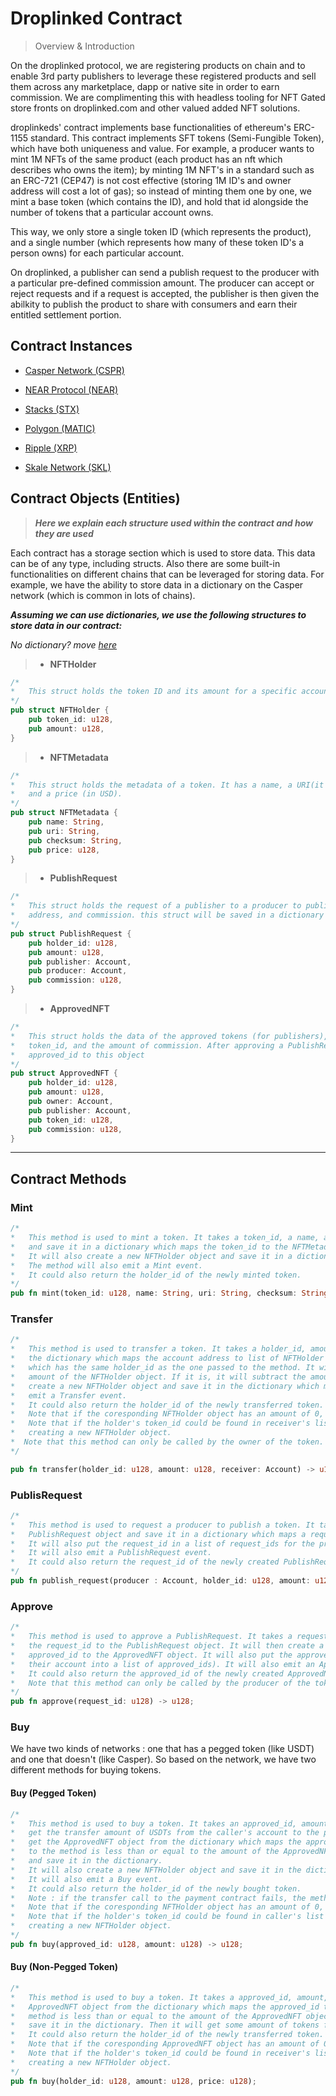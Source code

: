 # Droplinked Contract

> Overview & Introduction

On the droplinked protocol, we are registering products on chain and to enable 3rd party publishers to leverage these registered products and sell them across any marketplace, dapp or native site in order to earn commission. We are complimenting this with headless tooling for NFT Gated store fronts on droplinked.com and other valued added NFT solutions.

droplinkeds' contract implements base functionalities of ethereum's ERC-1155 standard. This contract implements SFT tokens (Semi-Fungible Token), which have both uniqueness and value. For example, a producer wants to mint 1M NFTs of the same product (each product has an nft which describes who owns the item); by minting 1M NFT's in a standard such as an ERC-721 (CEP47) is not cost effective (storing 1M ID's and owner address will cost a lot of gas); so instead of minting them one by one, we mint a base token (which contains the ID), and hold that id alongside the number of tokens that a particular account owns.

This way, we only store a single token ID (which represents the product), and a single number (which represents how many of these token ID's a person owns) for each particular account.

On droplinked, a publisher can send a publish request to the producer with a particular pre-defined commission amount. The producer can accept or reject requests and if a request is accepted, the publisher is then given the abilkity to publish the product to share with consumers and earn their entitled settlement portion.

## Contract Instances

- [Casper Network (CSPR)](https://github.com/FLATLAY/droplinked_casper)

- [NEAR Protocol (NEAR)](https://github.com/FLATLAY/Droplinked-NEAR-Contract)

- [Stacks (STX)](stacks.md)

- [Polygon (MATIC)](polygon.md)

- [Ripple (XRP)](https://github.com/FLATLAY/droplinked-ripple)

- [Skale Network (SKL)](https://github.com/FLATLAY/droplinked_skale)

## Contract Objects (Entities) 

> _**Here we explain each structure used within the contract and how they are used**_

Each contract has a storage section which is used to store data. This data can be of any type, including structs. Also there are some built-in functionalities on different chains that can be leveraged for storing data. For example, we have the ability to store data in a dictionary on the Casper network (which is common in lots of chains). 

_**Assuming we can use dictionaries, we use the following structures to store data in our contract:**_

_No dictionary? move [here](nodict.md)_

> - **NFTHolder** 


```rust
/*
*   This struct holds the token ID and its amount for a specific account.
*/
pub struct NFTHolder {
    pub token_id: u128,
    pub amount: u128,
}
```

> - **NFTMetadata**

```rust
/*
*   This struct holds the metadata of a token. It has a name, a URI(it can be IPFS hash), and a checksum (the hash of the file uploaded off-chain), 
*   and a price (in USD).
*/
pub struct NFTMetadata {
    pub name: String,
    pub uri: String,
    pub checksum: String,
    pub price: u128,
}
```

> - **PublishRequest**


```rust
/*
*   This struct holds the request of a publisher to a producer to publish a token. It has a holder_id, amount, a publisher address, a producer 
*   address, and commission. this struct will be saved in a dictionary which maps a request_id to a PublishRequest.
*/
pub struct PublishRequest {
    pub holder_id: u128,
    pub amount: u128,
    pub publisher: Account,
    pub producer: Account,
    pub commission: u128,
}
```

> - **ApprovedNFT**

```rust
/*
*   This struct holds the data of the approved tokens (for publishers), it has a holder_id, amount, owner and publisher account address, the 
*   token_id, and the amount of commission. After approving a PublishRequest by a producer, it will be saved in a dictionary which maps every 
*   approved_id to this object
*/
pub struct ApprovedNFT {
    pub holder_id: u128,
    pub amount: u128,
    pub owner: Account,
    pub publisher: Account,
    pub token_id: u128,
    pub commission: u128,
}
```

---

## Contract Methods

### Mint

```rust
/*
*   This method is used to mint a token. It takes a token_id, a name, a uri, a checksum, and a price. It will create a new NFTMetadata object
*   and save it in a dictionary which maps the token_id to the NFTMetadata object.
*   It will also create a new NFTHolder object and save it in a dictionary which maps the account address to list of NFTHolder ids.
*   The method will also emit a Mint event.
*   It could also return the holder_id of the newly minted token.
*/
pub fn mint(token_id: u128, name: String, uri: String, checksum: String, price: u128) -> u128;
```

### Transfer

```rust
/*
*   This method is used to transfer a token. It takes a holder_id, amount, and a receiver account address. It will get the NFTHolder object from
*   the dictionary which maps the account address to list of NFTHolder ids. It will then get the NFTHolder object from the list of NFTHolder ids
*   which has the same holder_id as the one passed to the method. It will then check if the amount passed to the method is less than or equal to the
*   amount of the NFTHolder object. If it is, it will subtract the amount from the NFTHolder object and save it in the dictionary. It will also
*   create a new NFTHolder object and save it in the dictionary which maps the receiver account address to list of NFTHolder ids. It will also
*   emit a Transfer event.
*   It could also return the holder_id of the newly transferred token.
*   Note that if the coresponding NFTHolder object has an amount of 0, it will be removed from the dictionary.
*   Note that if the holder's token_id could be found in receiver's list of NFTHolder ids, it will be updated with the new amount instead of 
*   creating a new NFTHolder object.
*  Note that this method can only be called by the owner of the token.
*/

pub fn transfer(holder_id: u128, amount: u128, receiver: Account) -> u128;
```


### PublisRequest

```rust
/*
*   This method is used to request a producer to publish a token. It takes a holder_id, amount, producer, and commission. It will create a new
*   PublishRequest object and save it in a dictionary which maps a request_id to the PublishRequest object.
*   It will also put the request_id in a list of request_ids for the producer and publisher (which maps their account into a list of request_ids).
*   It will also emit a PublishRequest event.
*   It could also return the request_id of the newly created PublishRequest.
*/
pub fn publish_request(producer : Account, holder_id: u128, amount: u128, commission: u128) -> u128;
```

### Approve

```rust
/*
*   This method is used to approve a PublishRequest. It takes a request_id. It will get the PublishRequest object from the dictionary which maps
*   the request_id to the PublishRequest object. It will then create a new ApprovedNFT object and save it in a dictionary which maps the
*   approved_id to the ApprovedNFT object. It will also put the approved_id in a list of approved_ids for the publisher and producer (which maps
*   their account into a list of approved_ids). It will also emit an Approve event.
*   It could also return the approved_id of the newly created ApprovedNFT.
*   Note that this method can only be called by the producer of the token.
*/
pub fn approve(request_id: u128) -> u128;
```

### Buy

We have two kinds of networks : one that has a pegged token (like USDT) and one that doesn't (like Casper). So based on the network, we have two different methods for buying tokens.

#### Buy (Pegged Token)

```rust
/*
*   This method is used to buy a token. It takes an approved_id, amount, and uses the `payment_contract` address from the contract's storage to 
*   get the transfer amount of USDTs from the caller's account to the producer and publisher's account with respect to the commission. It will
*   get the ApprovedNFT object from the dictionary which maps the approved_id to the ApprovedNFT object. It will then check if the amount passed
*   to the method is less than or equal to the amount of the ApprovedNFT object. If it is, it will subtract the amount from the ApprovedNFT object
*   and save it in the dictionary. 
*   It will also create a new NFTHolder object and save it in the dictionary which maps the account address of caller to list of NFTHolder ids.
*   It will also emit a Buy event.
*   It could also return the holder_id of the newly bought token.
*   Note : if the transfer call to the payment contract fails, the method will revert.
*   Note that if the coresponding NFTHolder object has an amount of 0, it will be removed from the dictionary.
*   Note that if the holder's token_id could be found in caller's list of NFTHolder ids, it will be updated with the new amount instead of
*   creating a new NFTHolder object.
*/
pub fn buy(approved_id: u128, amount: u128) -> u128;
```

#### Buy (Non-Pegged Token)

```rust
/*
*   This method is used to buy a token. It takes a approved_id, amount, and a price_ratio, and a signature of the price_ratio. It will get the
*   ApprovedNFT object from the dictionary which maps the approved_id to the ApprovedNFT object. It will then check if the amount passed to the
*   method is less than or equal to the amount of the ApprovedNFT object. If it is, it will subtract the amount from the ApprovedNFT object and
*   save it in the dictionary. Then it will get some amount of tokens from the caller's account, check if the amount is equal to the price_ratio * amount (Also, checks the signature of it), if it was, it will transfer the amount of tokens, with the commission, to the publisher's account and producer's account. It will also create a new NFTHolder object and save it in the dictionary which maps the account address of caller to list of NFTHolder ids. It will also emit a Transfer event.
*   It could also return the holder_id of the newly transferred token.
*   Note that if the coresponding ApprovedNFT object has an amount of 0, it will be removed from the dictionary.
*   Note that if the holder's token_id could be found in receiver's list of NFTHolder ids, it will be updated with the new amount instead of
*   creating a new NFTHolder object.
*/
pub fn buy(holder_id: u128, amount: u128, price: u128);
```